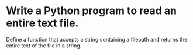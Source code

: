 # Write a Python program to read an entire text file.

Define a function that accepts a string containing a filepath and returns the entire text of the file in a string.